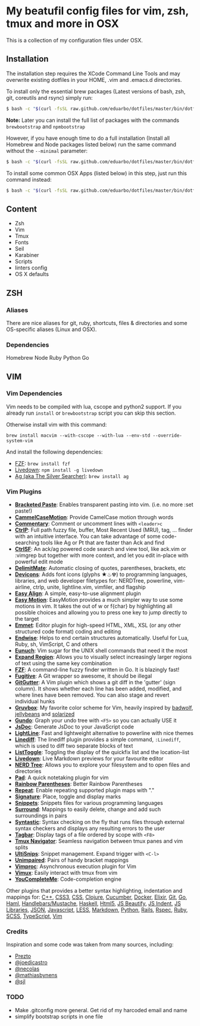 My beatufil config files for vim, zsh, tmux and more in OSX
===========================================================

This is a collection of my configuration files under OSX.

Installation
------------

The installation step requires the XCode Command Line Tools and may overwrite
existing dotfiles in your HOME, .vim and .emacs.d directories.

To install only the essential brew packages (Latest versions of bash, zsh,
git, coreutils and rsync) simply run:

```bash
$ bash -c "$(curl -fsSL raw.github.com/eduarbo/dotfiles/master/bin/dotfiles)" -- --minimal
```

**Note:** Later you can install the full list of packages with the commands
`brewbootstrap` and `npmbootstrap`

However, if you have enough time to do a full installation (Install all Homebrew
and Node packages listed below) run the same command without the `--minimal`
parameter:

```bash
$ bash -c "$(curl -fsSL raw.github.com/eduarbo/dotfiles/master/bin/dotfiles)"
```

To install some common OSX Apps (listed below) in this step, just run this
command instead:

```bash
$ bash -c "$(curl -fsSL raw.github.com/eduarbo/dotfiles/master/bin/dotfiles)" -- --with-apps
```

Content
-------

- Zsh
- Vim
- Tmux
- Fonts
- Seil
- Karabiner
- Scripts
- linters config
- OS X defaults


ZSH
---

### Aliases

There are nice aliases for git, ruby, shortcuts, files & directories and some
OS-specific aliases (Linux and OSX).

### Dependencies

Homebrew
Node
Ruby
Python
Go

VIM
---

### Vim Dependencies

Vim needs to be compiled with lua, cscope and python2 support. If you already
run `install` or `brewbootstrap` script you can skip this section.

Otherwise install vim with this command:

    brew install macvim --with-cscope --with-lua --env-std --override-system-vim

And install the following dependencies:
- [FZF](https://github.com/junegunn/fzf): `brew install fzf`
- [Livedown](https://github.com/shime/livedown): `npm install -g livedown`
- [Ag (aka The Silver Searcher)](https://github.com/ggreer/the_silver_searcher):
    `brew install ag`


### Vim Plugins

- [**Bracketed Paste**](http://github.com/ConradIrwin/vim-bracketed-paste): Enables transparent pasting into vim. (i.e. no more :set paste!)
- [**CammelCaseMotion**](http://github.com/bkad/CamelCaseMotion): Provide CamelCase motion through words
- [**Commentary**](http://github.com/tpope/vim-commentary): Comment or uncomment lines with `<leader>c`
- [**CtrlP**](http://github.com/ctrlpvim/ctrlp.vim): Full path fuzzy file, buffer, Most Recent Used (MRU), tag, ... finder with an intuitive interface. You can take advantage of some code-searching tools like Ag or Pt that are faster than Ack and find
- [**CtrlSF**](http://github.com/dyng/ctrlsf.vim): An ack/ag powered code search and view tool, like ack.vim or :vimgrep but together with more context, and let you edit in-place with powerful edit mode
- [**DelimitMate**](http://github.com/Raimondi/delimitMate): Automatic closing of quotes, parentheses, brackets, etc
- [**Devicons**](http://github.com/ryanoasis/vim-devicons): Adds font icons (glyphs ★♨☢) to programming languages, libraries, and web developer filetypes for: NERDTree, powerline, vim-airline, ctrlp, unite, lightline.vim, vimfiler, and flagship
- [**Easy Align**](http://github.com/junegunn/vim-easy-align): A simple, easy-to-use alignment plugin
- [**Easy Motion**](http://github.com/Lokaltog/vim-easymotion): EasyMotion provides a much simpler way to use some motions in vim. It takes the <number> out of <number>w or <number>f{char} by highlighting all possible choices and allowing you to press one key to jump directly to the target
- [**Emmet**](http://github.com/mattn/emmet-vim): Editor plugin for high-speed HTML, XML, XSL (or any other structured code format) coding and editing
- [**Endwise**](http://github.com/tpope/vim-endwise): Helps to end certain structures automatically. Useful for Lua, Ruby, sh, VimScript, C and others
- [**Eunuch**](http://github.com/tpope/vim-eunuch): Vim sugar for the UNIX shell commands that need it the most
- [**Expand Region**](http://github.com/): Allows you to visually select increasingly larger regions of text using the same key combination
- [**FZF**](http://github.com/junegunn/fzf.vim): A command-line fuzzy finder written in Go. It is blazingly fast!
- [**Fugitive**](http://github.com/tpope/vim-fugitive): A Git wrapper so awesome, it should be illegal
- [**GitGutter**](http://github.com/airblade/vim-gitgutter): A Vim plugin which shows a git diff in the 'gutter' (sign column). It shows whether each line has been added, modified, and where lines have been removed. You can also stage and revert individual hunks
- [**Gruvbox**](http://github.com/morhetz/gruvbox): My favorite color scheme for Vim, heavily inspired by [badwolf](https://github.com/sjl/badwolf), [jellybeans](https://github.com/nanotech/jellybeans.vim) and [solarized](http://ethanschoonover.com/solarized)
- [**Gundo**](http://github.com/sjl/gundo.vim): Graph your undo tree with `<F5>` so you can actually USE it
- [**JsDoc**](http://github.com/heavenshell/vim-jsdoc): Generate JsDoc to your JavaScript code
- [**LightLine**](http://github.com/itchyny/lightline.vim): Fast and lightweight alternative to powerline with nice themes
- [**Linediff**](http://github.com/AndrewRadev/linediff.vim): The linediff plugin provides a simple command, `:Linediff`, which is used to diff two separate blocks of text
- [**ListToggle**](http://github.com/Valloric/ListToggle): Toggling the display of the quickfix list and the location-list
- [**Livedown**](http://github.com/shime/vim-livedown): Live Markdown previews for your favourite editor
- [**NERD Tree**](http://github.com/scrooloose/nerdtree): Allows you to explore your filesystem and to open files and directories
- [**Pad**](http://github.com/fmoralesc/vim-pad): A quick notetaking plugin for vim
- [**Rainbow Parentheses**](http://github.com/kien/rainbow_parentheses.vim): Better Rainbow Parentheses
- [**Repeat**](http://github.com/tpope/vim-repeat): Enable repeating supported plugin maps with "."
- [**Signature**](http://github.com/kshenoy/vim-signature): Place, toggle and display marks
- [**Snippets**](http://github.com/honza/vim-snippets): Snippets files for various programming languages
- [**Surround**](http://github.com/tpope/vim-surround): Mappings to easily delete, change and add such surroundings in pairs
- [**Syntastic**](http://github.com/scrooloose/syntastic): Syntax checking on the fly that runs files through external syntax checkers and displays any resulting errors to the user
- [**Tagbar**](http://github.com/majutsushi/tagbar): Display tags of a file ordered by scope with `<F8>`
- [**Tmux Navigator**](http://github.com/christoomey/vim-tmux-navigator): Seamless navigation between tmux panes and vim splits
- [**UltiSnips**](http://github.com/majutsushi/tagbar): Snippet management. Expand trigger with `<C-l>`
- [**Unimpaired**](http://github.com/tpope/vim-unimpaired): Pairs of handy bracket mappings 
- [**Vimproc**](http://github.com/Shougo/vimproc.vim): Asynchronous execution plugin for Vim
- [**Vimux**](http://github.com/benmills/vimux): Easily interact with tmux from vim
- [**YouCompleteMe**](http://github.com/Valloric/YouCompleteMe): Code-completion engine

Other plugins that provides a better syntax highlighting, indentation and
mappings for:
 [C++](http://github.com/octol/vim-cpp-enhanced-highlight),
 [CSS3](http://github.com/hail2u/vim-css3-syntax),
 [CSS](http://github.com/JulesWang/css.vim),
 [Clojure](http://github.com/guns/vim-clojure-static),
 [Cucumber](http://github.com/tpope/vim-cucumber),
 [Docker](http://github.com/docker/docker/contrib/syntax/vim/),
 [Elixir](http://github.com/elixir-lang/vim-elixir),
 [Git](http://github.com/tpope/vim-git), [Go](http://github.com/fatih/vim-go),
 [Haml](http://github.com/tpope/vim-haml),
 [Handlebars/Mustache](http://github.com/mustache/vim-mustache-handlebars),
 [Haskell](http://github.com/neovimhaskell/haskell-vim),
 [Html5](http://github.com/othree/html5.vim),
 [JS Beautify](http://github.com/maksimr/vim-jsbeautify),
 [JS Indent](http://github.com/jason0x43/vim-js-indent),
 [JS Libraries](http://github.com/othree/javascript-libraries-syntax.vim),
 [JSON](http://github.com/elzr/vim-json),
 [Javascript](http://github.com/othree/yajs.vim),
 [LESS](http://github.com/groenewege/vim-less),
 [Markdown](http://github.com/plasticboy/vim-markdown),
 [Python](http://github.com/hdima/python-syntax),
 [Rails](http://github.com/tpope/vim-rails),
 [Rspec](http://github.com/skwp/vim-rspec),
 [Ruby](http://github.com/vim-ruby/vim-ruby),
 [SCSS](http://github.com/cakebaker/scss-syntax.vim),
 [TypeScript](http://github.com/leafgarland/typescript-vim),
 [Vim](http://github.com/tejr/vim-tmux)


### Credits
Inspiration and some code was taken from many sources, including:

* [Prezto](https://github.com/sorin-ionescu/prezto/)
* [@joedicastro](https://github.com/joedicastro/dotfiles)
* [@necolas](https://github.com/necolas/dotfiles)
* [@mathiasbynens](https://github.com/mathiasbynens/dotfiles)
* [@sjl](https://bitbucket.org/sjl/dotfiles)


### TODO

* Make .gitconfig more general. Get rid of my harcoded email and name
* simplify bootstrap scripts in one file
